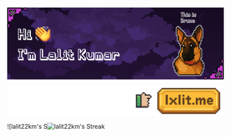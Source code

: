![Profile Banner](https://github.com/lalit22km/lalit22km/blob/main/banner.png?raw=true)

[![Alt text](https://github.com/lalit22km/lalit22km/blob/main/website.png?raw=true)](https://lxlit.me)

![lalit22km's S![lalit22km's Streak](https://github-readme-streak-stats.herokuapp.com/?user=lalit22km&theme=merko&hide_border=false)
